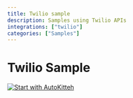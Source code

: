 ```yaml
---
title: Twilio sample
description: Samples using Twilio APIs
integrations: ["twilio"]
categories: ["Samples"]
---
```


# Twilio Sample

[![Start with AutoKitteh](https://autokitteh.com/assets/autokitteh-badge.svg)](https://app.autokitteh.cloud/template?name=samples/twilio)
